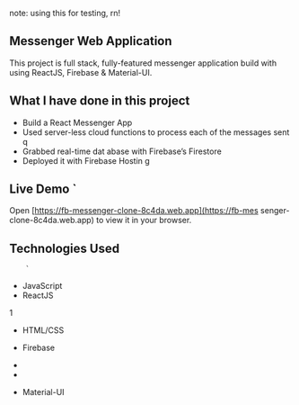 note: using this for testing, rn!

## Messenger Web Application 

This project is full stack, fully-featured messenger application build with using ReactJS, Firebase & Material-UI.

               
## What I have done in this project       

- Build a React Messenger App     
- Used server-less cloud functions to process each of the messages sent     q   
- Grabbed real-time dat abase        with Firebase’s Firestore    
- Deployed it with Firebase Hostin    g                     
              
## Live Demo   `                                                                                                                                                                    
Open [https://fb-messenger-clone-8c4da.web.app](https://fb-mes        senger-clone-8c4da.web.app) to view it in your
browser.                  
              
              
              
            
## Technologies Used                    
        
        `                                   
        
        
                                                                                                                                                            
- JavaScript                                          
- ReactJS                   

1                          
            
                        



- HTML/CSS


- Firebase
- 
- 



- Material-UI


